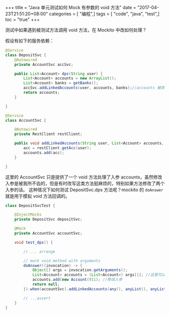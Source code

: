 +++
title = "Java 单元测试如何 Mock 有参数的 void 方法"
date = "2017-04-23T21:51:20+08:00"
categories = [ "编程",]
tags = [ "code", "java", "test",]
toc = "true"
+++


测试中如果遇到被测试方法调用 void 方法，在 Mockito 中改如何处理？

<!--more-->

假设有如下的服务依赖：

```java
@Service
class DepositSvc {
    @Autowired
    private AccountSvc accSvc;

    public List<Account> dps(String user) {
        List<Account> accounts = new ArrayList();
        List<Account> banks = getBanks();
        accSvc.addLinkedAccounts(user, accounts, banks);//accounts 被改动了如何 mock?
        return accounts;
    }

}

@Service
class AccountSvc {

    @Autowired
    private RestClient restClient;

    public void addLinkedAccounts(String user, List<Account> accounts, List<Account> banks) {
        acc = restClient.getAcc(user);
        accounts.add(acc);
    }

}
```
这里的 AccountSvc 只是提供了一个 void 方法处理了入参 accounts，虽然修改入参是被我所不齿的，但是有时改写这类方法挺麻烦的，特别如果方法修改了两个入参的话。
这种情况下如何测试 DepositSvc.dps 方法呢？mockito 的 `doAnswer`就是用于模拟 void 方法回调的。

```java
class DepositSvcTest {

    @InjectMocks
    private DepositSvc depositSvc;

    @Mock
    private AccountSvc accountSvc;

    void test_dps() {

        // ... arrange

        // mock void method with arguments
        doAnswer((invocation) -> {
            Object[] args = invocation.getArguments();
            List<Account> accounts = (List<Account>) args[1]; //这里可以拿到入参
            accounts.add(new Account(911); //修改入参
            return null;
        }).when(accountSvc).addLinkedAccounts(any(), anyList(), anyList());

        // ...assert
    }
}
```